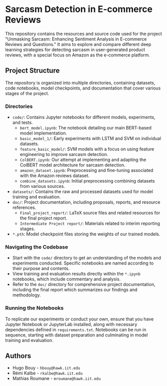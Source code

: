 # Sarcasm Detection in E-commerce Reviews

This repository contains the resources and source code used for the project "Unmasking Sarcasm: Enhancing Sentiment Analysis in E-commerce Reviews and Questions." It aims to explore and compare different deep learning strategies for detecting sarcasm in user-generated product reviews, with a special focus on Amazon as the e-commerce platform.

## Project Structure

The repository is organized into multiple directories, containing datasets, code notebooks, model checkpoints, and documentation that cover various stages of the project.

### Directories

- `code/`: Contains Jupyter notebooks for different models, experiments, and tests.
  - `bert_model.ipynb`: The notebook detailing our main BERT-based model implementation.
  - `basic_model_1/`: Early experiments with LSTM and SVM on individual datasets.
  - `feature_basic_model/`: SVM models with a focus on using feature engineering to improve sarcasm detection.
  - `ColBERT.ipynb`: Our attempt at implementing and adapting the ColBERT model architecture for sarcasm detection.
  - `amazon_dataset.ipynb`: Preprocessing and fine-tuning associated with the Amazon reviews dataset.
  - `combine_datasets.ipynb`: Initial preprocessing combining datasets from various sources.
- `datasets/`: Contains the raw and processed datasets used for model training and evaluation.
- `doc/`: Project documentation, including proposals, reports, and resource references.
  - `Final_project_report/`: LaTeX source files and related resources for the final project report.
  - `Intermediate Project report/`: Materials related to interim reporting stages.
- `*.pth`: Model checkpoint files storing the weights of our trained models.

### Navigating the Codebase

- Start with the `code/` directory to get an understanding of the models and experiments conducted. Specific notebooks are named according to their purpose and contents.
- View training and evaluation results directly within the `*.ipynb` notebooks, which include commentary and analysis.
- Refer to the `doc/` directory for comprehensive project documentation, including the final report which summarizes our findings and methodology.

### Running the Notebooks

To replicate our experiments or conduct your own, ensure that you have Jupyter Notebook or JupyterLab installed, along with necessary dependencies defined in `requirements.txt`. Notebooks can be run in sequence, starting with dataset preparation and culminating in model training and evaluation.

## Authors

- Hugo Bouy - `hbouy@hawk.iit.edu`
- Rémi Kalbe - `rkalbe@hawk.iit.edu`
- Mathias Roumane - `mroumane@hawk.iit.edu`
